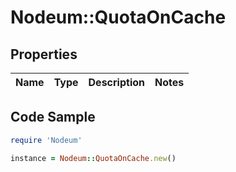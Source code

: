 # Nodeum::QuotaOnCache

## Properties

Name | Type | Description | Notes
------------ | ------------- | ------------- | -------------

## Code Sample

```ruby
require 'Nodeum'

instance = Nodeum::QuotaOnCache.new()
```


